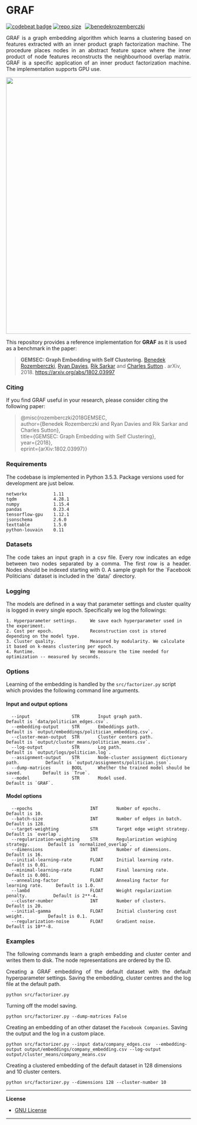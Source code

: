 GRAF
==========================
[![codebeat badge](https://codebeat.co/badges/84fde798-824b-4585-b633-bf9dbc2ca83e)](https://codebeat.co/projects/github-com-benedekrozemberczki-graf-master) [![repo size](https://img.shields.io/github/repo-size/benedekrozemberczki/ClusterGCN.svg)](https://github.com/benedekrozemberczki/ClusterGCN/archive/master.zip)⠀[![benedekrozemberczki](https://img.shields.io/twitter/follow/benrozemberczki?style=social&logo=twitter)](https://twitter.com/intent/follow?screen_name=benrozemberczki)⠀
<p align="justify">
GRAF is a graph embedding algorithm which learns a clustering based on features extracted with an inner product graph factorization machine. The procedure places nodes in an abstract feature space where the inner product of node features reconstructs the neighbourhood overlap matrix. GRAF is a specific application of an inner product factorization machine. The implementation supports GPU use.
</p>
<p align="center">
  <img width="700" src="plain.jpeg">
</p>


This repository provides a reference implementation for **GRAF** as it is used as a benchmark in the paper:
> **GEMSEC: Graph Embedding with Self Clustering.**
> [Benedek Rozemberczki](http://homepages.inf.ed.ac.uk/s1668259/), [Ryan Davies](https://www.inf.ed.ac.uk/people/students/Ryan_Davies.html), [Rik Sarkar](https://homepages.inf.ed.ac.uk/rsarkar/) and [Charles Sutton](http://homepages.inf.ed.ac.uk/csutton/) .
> arXiv, 2018.
>https://arxiv.org/abs/1802.03997

### Citing

If you find GRAF useful in your research, please consider citing the following paper:

>@misc{rozemberczki2018GEMSEC,    
  author={Benedek Rozemberczki and Ryan Davies and Rik Sarkar and Charles Sutton},    
  title={GEMSEC: Graph Embedding with Self Clustering},   
  year={2018},    
  eprint={arXiv:1802.03997}}

### Requirements

The codebase is implemented in Python 3.5.3. Package versions used for development are just below.
```
networkx          1.11
tqdm              4.28.1
numpy             1.15.4
pandas            0.23.4
tensorflow-gpu    1.12.1
jsonschema        2.6.0
texttable         1.5.0
python-louvain    0.11
```

### Datasets
<p align="justify">
The code takes an input graph in a csv file. Every row indicates an edge between two nodes separated by a comma. The first row is a header. Nodes should be indexed starting with 0. A sample graph for the `Facebook Politicians` dataset is included in the  `data/` directory.
</p>

### Logging
<p align="justify">
The models are defined in a way that parameter settings and cluster quality is logged in every single epoch. Specifically we log the followings:
</p>

```
1. Hyperparameter settings.     We save each hyperparameter used in the experiment.
2. Cost per epoch.              Reconstruction cost is stored depending on the model type.
3. Cluster quality.             Measured by modularity. We calculate it based on k-means clustering per epoch.
4. Runtime.                     We measure the time needed for optimization -- measured by seconds.
```

### Options

Learning of the embedding is handled by the `src/factorizer.py` script which provides the following command line arguments.

#### Input and output options

```
  --input                STR       Input graph path.                                 Default is `data/politician_edges.csv`.
  --embedding-output     STR       Embeddings path.                                  Default is `output/embeddings/politician_embedding.csv`.
  --cluster-mean-output  STR       Cluster centers path.                             Default is `output/cluster_means/politician_means.csv`.
  --log-output           STR       Log path.                                         Default is `output/logs/politician.log`.
  --assignment-output    STR       Node-cluster assignment dictionary path.          Default is `output/assignments/politician.json`.
  --dump-matrices        BOOL      Whether the trained model should be saved.        Default is `True`.
  --model                STR       Model used.                                       Default is `GRAF`.
```

#### Model options

```
  --epochs                      INT       Number of epochs.                       Default is 10.
  --batch-size                  INT       Number of edges in batch.               Default is 128.
  --target-weighting            STR       Target edge weight strategy.            Default is `overlap`.
  --regularization-weighting    STR       Regularization weighing strategy.       Default is `normalized_overlap`.
  --dimensions                  INT       Number of dimensions.                   Default is 16.
  --initial-learning-rate       FLOAT     Initial learning rate.                  Default is 0.01.
  --minimal-learning-rate       FLOAT     Final learning rate.                    Default is 0.001.
  --annealing-factor            FLOAT     Annealing factor for learning rate.     Default is 1.0.
  --lambd                       FLOAT     Weight regularization penalty.          Default is 2**-4.
  --cluster-number              INT       Number of clusters.                     Default is 20.
  --initial-gamma               FLOAT     Initial clustering cost weight.         Default is 0.1.
  --regularization-noise        FLOAT     Gradient noise.                         Default is 10**-8.
```

### Examples
<p align="justify">
The following commands learn a graph embedding and cluster center and writes them to disk. The node representations are ordered by the ID.
</p>
<p align="justify">
Creating a GRAF embedding of the default dataset with the default hyperparameter settings. Saving the embedding, cluster centres and the log file at the default path.
</p>

```
python src/factorizer.py
```

Turning off the model saving.

```
python src/factorizer.py --dump-matrices False
```

Creating an embedding of an other dataset the `Facebook Companies`. Saving the output and the log in a custom place.

```
python src/factorizer.py --input data/company_edges.csv  --embedding-output output/embeddings/company_embedding.csv --log-output output/cluster_means/company_means.csv
```

Creating a clustered embedding of the default dataset in 128 dimensions and 10 cluster centers.

```
python src/factorizer.py --dimensions 128 --cluster-number 10
```
--------------------------------------------------------------------------------

**License**

- [GNU License](https://github.com/benedekrozemberczki/GRAF/blob/master/LICENSE)

--------------------------------------------------------------------------------
